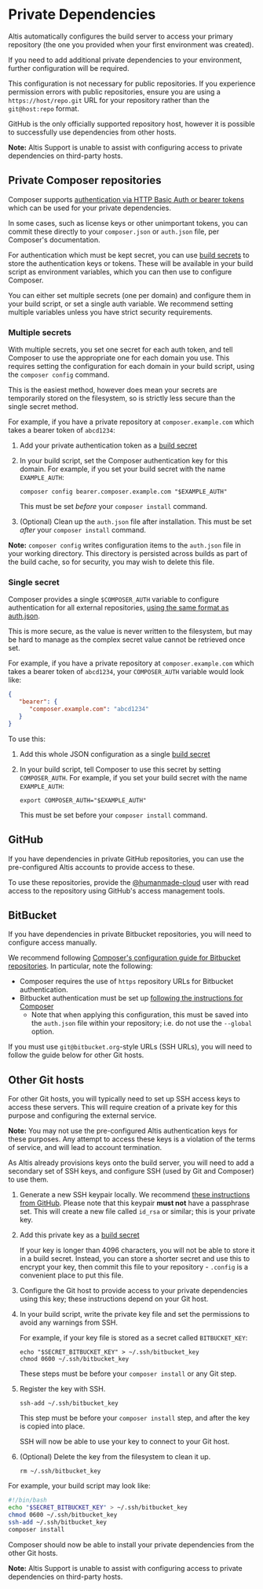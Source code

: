 # Private Dependencies

Altis automatically configures the build server to access your primary repository (the one you provided when your first environment was created).

If you need to add additional private dependencies to your environment, further configuration will be required.

This configuration is not necessary for public repositories. If you experience permission errors with public repositories, ensure you are using a `https://host/repo.git` URL for your repository rather than the `git@host:repo` format.

GitHub is the only officially supported repository host, however it is possible to successfully use dependencies from other hosts.

**Note:** Altis Support is unable to assist with configuring access to private dependencies on third-party hosts.


## Private Composer repositories

Composer supports [authentication via HTTP Basic Auth or bearer tokens](https://getcomposer.org/doc/articles/authentication-for-private-packages.md) which can be used for your private dependencies.

In some cases, such as license keys or other unimportant tokens, you can commit these directly to your `composer.json` or `auth.json` file, per Composer's documentation.

For authentication which must be kept secret, you can use [build secrets](../variables-secrets.md) to store the authentication keys or tokens. These will be available in your build script as environment variables, which you can then use to configure Composer.

You can either set multiple secrets (one per domain) and configure them in your build script, or set a single auth variable. We recommend setting multiple variables unless you have strict security requirements.


### Multiple secrets

With multiple secrets, you set one secret for each auth token, and tell Composer to use the appropriate one for each domain you use. This requires setting the configuration for each domain in your build script, using the `composer config` command.

This is the easiest method, however does mean your secrets are temporarily stored on the filesystem, so is strictly less secure than the single secret method.

For example, if you have a private repository at `composer.example.com` which takes a bearer token of `abcd1234`:

1. Add your private authentication token as a [build secret](../variables-secrets.md)

2. In your build script, set the Composer authentication key for this domain. For example, if you set your build secret with the name `EXAMPLE_AUTH`:

   ```
   composer config bearer.composer.example.com "$EXAMPLE_AUTH"
   ```

   This must be set *before* your `composer install` command.

3. (Optional) Clean up the `auth.json` file after installation. This must be set *after* your `composer install` command.

**Note:** `composer config` writes configuration items to the `auth.json` file in your working directory. This directory is persisted across builds as part of the build cache, so for security, you may wish to delete this file.


### Single secret

Composer provides a single `$COMPOSER_AUTH` variable to configure authentication for all external repositories, [using the same format as auth.json](https://getcomposer.org/doc/03-cli.md#composer-auth).

This is more secure, as the value is never written to the filesystem, but may be hard to manage as the complex secret value cannot be retrieved once set.

For example, if you have a private repository at `composer.example.com` which takes a bearer token of `abcd1234`, your `COMPOSER_AUTH` variable would look like:

```json
{
   "bearer": {
      "composer.example.com": "abcd1234"
   }
}
```

To use this:

1. Add this whole JSON configuration as a single [build secret](../variables-secrets.md)

2. In your build script, tell Composer to use this secret by setting `COMPOSER_AUTH`. For example, if you set your build secret with the name `EXAMPLE_AUTH`:

   ```
   export COMPOSER_AUTH="$EXAMPLE_AUTH"
   ```

   This must be set before your `composer install` command.

## GitHub

If you have dependencies in private GitHub repositories, you can use the pre-configured Altis accounts to provide access to these.

To use these repositories, provide the [@humanmade-cloud](https://github.com/humanmade-cloud) user with read access to the repository using GitHub's access management tools.


## BitBucket

If you have dependencies in private Bitbucket repositories, you will need to configure access manually.

We recommend following [Composer's configuration guide for Bitbucket repositories](https://getcomposer.org/doc/05-repositories.md#bitbucket-driver-configuration). In particular, note the following:

* Composer requires the use of `https` repository URLs for Bitbucket authentication.
* Bitbucket authentication must be set up [following the instructions for Composer](https://getcomposer.org/doc/articles/authentication-for-private-packages.md#bitbucket-oauth)
	* Note that when applying this configuration, this must be saved into the `auth.json` file within your repository; i.e. do not use the `--global` option.

If you must use `git@bitbucket.org`-style URLs (SSH URLs), you will need to follow the guide below for other Git hosts.


## Other Git hosts

For other Git hosts, you will typically need to set up SSH access keys to access these servers. This will require creation of a private key for this purpose and configuring the external service.

**Note:** You may not use the pre-configured Altis authentication keys for these purposes. Any attempt to access these keys is a violation of the terms of service, and will lead to account termination.

As Altis already provisions keys onto the build server, you will need to add a secondary set of SSH keys, and configure SSH (used by Git and Composer) to use them.

1. Generate a new SSH keypair locally. We recommend [these instructions from GitHub](https://docs.github.com/en/authentication/connecting-to-github-with-ssh/generating-a-new-ssh-key-and-adding-it-to-the-ssh-agent#generating-a-new-ssh-key). Please note that this keypair **must not** have a passphrase set. This will create a new file called `id_rsa` or similar; this is your private key.

2. Add this private key as a [build secret](../variables-secrets.md)

   If your key is longer than 4096 characters, you will not be able to store it in a build secret. Instead, you can store a shorter secret and use this to encrypt your key, then commit this file to your repository - `.config` is a convenient place to put this file.

3. Configure the Git host to provide access to your private dependencies using this key; these instructions depend on your Git host.

4. In your build script, write the private key file and set the permissions to avoid any warnings from SSH.

   For example, if your key file is stored as a secret called `BITBUCKET_KEY`:

   ```
   echo "$SECRET_BITBUCKET_KEY" > ~/.ssh/bitbucket_key
   chmod 0600 ~/.ssh/bitbucket_key
   ```

   These steps must be before your `composer install` or any Git step.

5. Register the key with SSH.

   ```
   ssh-add ~/.ssh/bitbucket_key
   ```

   This step must be before your `composer install` step, and after the key is copied into place.

   SSH will now be able to use your key to connect to your Git host.

6. (Optional) Delete the key from the filesystem to clean it up.

   ```
   rm ~/.ssh/bitbucket_key
   ```

For example, your build script may look like:

```sh
#!/bin/bash
echo "$SECRET_BITBUCKET_KEY" > ~/.ssh/bitbucket_key
chmod 0600 ~/.ssh/bitbucket_key
ssh-add ~/.ssh/bitbucket_key
composer install
```

Composer should now be able to install your private dependencies from the other Git hosts.

**Note:** Altis Support is unable to assist with configuring access to private dependencies on third-party hosts.
